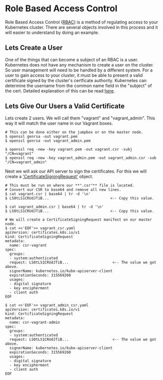 # Role Based Access Control
Role Based Access Control ([RBAC](https://kubernetes.io/docs/reference/access-authn-authz/rbac/)) is a method of regulating access to your Kubernetes cluster. There are several objects involved in this process and it will easier to understand by doing an example.  

## Lets Create a User  
One of the things that can become a subject of an RBAC is a user. Kubernetes does not have any mechanism to create a user on the cluster. So user management will need to be handled by a different system. For a user to gain access to your cluster, it must be able to present a valid certificate signed by the cluster's certficate authority. Kubernetes can determine the username from the common name field in the "subject" of the cert. Detailed explanation of this can be read [here](https://kubernetes.io/docs/reference/access-authn-authz/authentication/).  

## Lets Give Our Users a Valid Certificate
Lets create 2 users. We will call them "vagrant" and "vagrant_admin". This way it will match the user name in our Vagrant boxes.  
```
# This can be done either on the jumpbox or on the master node.
$ openssl genrsa -out vagrant.pem
$ openssl genrsa -out vagrant_admin.pem

$ openssl req -new -key vagrant.pem -out vagrant.csr -subj "/CN=vagrant"
$ openssl req -new -key vagrant_admin.pem -out vagrant_admin.csr -sub "/CN=vagrant_admin"
```  
Next we will ask our API server to sign the certificates. For this we will create a ['CertificateSigningRequest'](https://kubernetes.io/docs/reference/access-authn-authz/certificate-signing-requests/) object.  
```
# This must be run on where our **".csr"** file is located.
# Convert our CSR to base64 and remove all new lines.
$ cat vagrant.csr | base64 | tr -d '\n'
$ LS0tLS1CRUdJTiB...                            <-- Copy this value.

$ cat vagrant_admin.csr | base64 | tr -d '\n'
$ LS0tLS1CRUdJTiB...                            <-- Copy this value.

# We will create a CertificateSigningRequest manifest on our master node.
$ cat <<'EOF'>> vagrant_csr.yaml
apiVersion: certificates.k8s.io/v1
kind: CertificateSigningRequest
metadata:
  name: csr-vagrant
spec:
  groups:
  - system:authenticated
  request: LS0tLS1CRUdJTiB...                    <-- The value we got above.
  signerName: kubernetes.io/kube-apiserver-client
  expirationSeconds: 315569260
  usages:
  - digital signature
  - key encipherment
  - client auth
EOF

$ cat <<'EOF'>> vagrant_admin_csr.yaml
apiVersion: certificates.k8s.io/v1
kind: CertificateSigningRequest
metadata:
  name: csr-vagrant-admin
spec:
  groups:
  - system:authenticated
  request: LS0tLS1CRUdJTiB...                    <-- The value we got above.
  signerName: kubernetes.io/kube-apiserver-client
  expirationSeconds: 315569260
  usages:
  - digital signature
  - key encipherment
  - client auth
EOF
```


